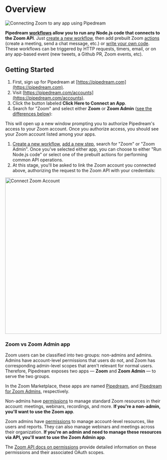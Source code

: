# Overview

<img alt="Connecting Zoom to any app using Pipedream" src="https://res.cloudinary.com/pipedreamin/image/upload/v1681317323/docs/components/zoom/event-sources_mps8ws.png" />

**Pipedream [workflows](/workflows/) allow you to run any Node.js code that connects to the Zoom API**. Just [create a new workflow](https://pipedream.com/new), then add prebuilt Zoom [actions](/components#actions) (create a meeting, send a chat message, etc.) or [write your own code](/code/). These workflows can be triggered by HTTP requests, timers, email, or on any app-based event (new tweets, a Github PR, Zoom events, etc). 





## Getting Started

1. First, sign up for Pipedream at [https://pipedream.com](https://pipedream.com).
2. Visit [https://pipedream.com/accounts](https://pipedream.com/accounts).
3. Click the button labeled **Click Here to Connect an App**.
4. Search for "Zoom" and select either **Zoom** or **Zoom Admin** ([see the differences below](#zoom-vs-zoom-admin-app)):

This will open up a new window prompting you to authorize Pipedream's access to your Zoom account. Once you authorize access, you should see your Zoom account listed among your apps.

1. [Create a new workflow](https://pipedream.com/new), [add a new step](/workflows/steps/), search for "Zoom" or "Zoom Admin". Once you've selected either app, you can choose to either "Run Node.js code" or select one of the prebuilt actions for performing common API operations.
2. At this stage, you'll be asked to link the Zoom account you connected above, authorizing the request to the Zoom API with your credentials:

<img src="[./images/connect-zoom-account.png](https://res.cloudinary.com/pipedreamin/image/upload/v1681317323/docs/components/zoom/connect-zoom-account_pagw1y.png)" alt="Connect Zoom Account" width="500px;" />

### Zoom vs Zoom Admin app

Zoom users can be classified into two groups: non-admins and admins. Admins have account-level permissions that users do not, and Zoom has corresponding admin-level scopes that aren't relevant for normal users. Therefore, Pipedream exposes two apps — **Zoom** and **Zoom Admin** — to serve the two groups.

In the Zoom Marketplace, these apps are named [Pipedream](https://marketplace.zoom.us/apps/jGaV-kRrT3igAYnn-J5v2g), and [Pipedream for Zoom Admins](https://marketplace.zoom.us/apps/tZvUsiucR96SqtvfBsemXg), respectively.

Non-admins have [permissions](https://marketplace.zoom.us/docs/guides/authorization/permissions#user-managed-scopes) to manage standard Zoom resources in their account: meetings, webinars, recordings, and more. **If you're a non-admin, you'll want to use the Zoom app**.

Zoom admins have [permissions](https://marketplace.zoom.us/docs/guides/authorization/permissions#account-level-scopes) to manage account-level resources, like users and reports. They can also manage webinars and meetings across their organization. **If you're an admin and need to manage these resources via API, you'll want to use the Zoom Admin app**.

The [Zoom API docs on permissions](https://marketplace.zoom.us/docs/guides/authorization/permissions) provide detailed information on these permissions and their associated OAuth scopes.
